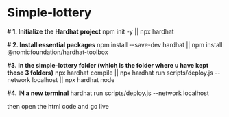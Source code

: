# Simple-lottery


**# 1. Initialize the Hardhat project**
npm init -y
||
npx hardhat

**# 2. Install essential packages**
npm install --save-dev hardhat
||
npm install @nomicfoundation/hardhat-toolbox

**#3. in the simple-lottery folder (which is the folder where u have kept these 3 folders)**
npx hardhat compile
||
npx hardhat run scripts/deploy.js --network localhost
||
npx hardhat node

****#4. IN a new terminal****
hardhat run scripts/deploy.js --network localhost


then open the html code and go live
